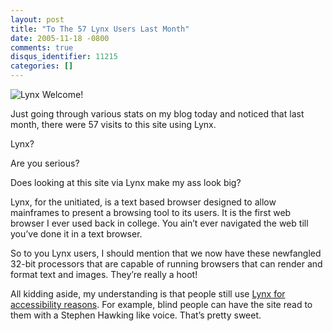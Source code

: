 ```yaml
---
layout: post
title: "To The 57 Lynx Users Last Month"
date: 2005-11-18 -0800
comments: true
disqus_identifier: 11215
categories: []
---
```

![Lynx](http://haacked.com/images/lynx.jpg) Welcome!

Just going through various stats on my blog today and noticed that last
month, there were 57 visits to this site using Lynx.

Lynx?

Are you serious?

Does looking at this site via Lynx make my ass look big?

Lynx, for the unitiated, is a text based browser designed to allow
mainframes to present a browsing tool to its users. It is the first web
browser I ever used back in college. You ain’t ever navigated the web
till you’ve done it in a text browser.

So to you Lynx users, I should mention that we now have these newfangled
32-bit processors that are capable of running browsers that can render
and format text and images. They’re really a hoot!

All kidding aside, my understanding is that people still use [Lynx for
accessibility
reasons](http://pubs.logicalexpressions.com/Pub0009/LPMArticle.asp?ID=196).
For example, blind people can have the site read to them with a Stephen
Hawking like voice. That’s pretty sweet.

